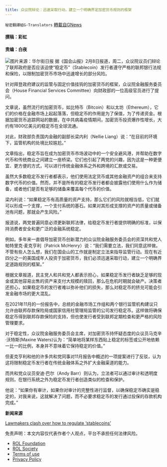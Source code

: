 ```yaml
---
title: 众议院辩论：迅速采取行动，建立一个明确界定加密货币规则的框架
---
```

`秘密翻譯組G-Translators` [轉載自GNews](https://gnews.org/zh-hans/1977770/)

#### 撰稿：彩虹       

#### 责编：白夜
![](https://assets.gnews.org/wp-content/uploads/2022/02/image-859.png)图片来源：华尔街日报
据《国会山报》2月8日报道，周二，众议院议员们辩论了联邦政府是否应该迫使“稳定币”（Stablecoin）发行者遵守严格的联邦银行法规和保险，以限制加密货币市场中迅速增长的部分风险。

针对拜登政府建议的监管与固定价值挂钩的加密货币的框架，众议院金融服务委员会（House Financial Services Committee）向财政部的一位高级官员进行了提问。

文章说，虽然流行的加密货币，如比特币（Bitcoin）和以太坊（Ethereum），它们的价格在金融市场上起起落落，但稳定币的作用是为了保值，为了传递资金。根据加密货币追踪网站的数据，在中共病毒疫情期间，加密货币投资爆炸性增长，大约有1800亿美元的稳定币在全球流通。

对此，财政部负责国内金融的副部长梁内利（Nellie Liang）说：“在目前的环境下，监管机构的处境比较尴尬。”

文章指出，稳定币旨在成为加密货币市场波动中的一个安全避风港，并帮助在数字代币和传统商业之间建立一座桥梁。它们也引起了两党的兴趣，因为这是一种更便宜、更方便的方式，可以进行传统金融体系之外和跨境的汇款或交易。

虽然大多数稳定币发行者都表示，他们使用法定货币或其他金融资产的组合来支持数字代币的价值。然而，并不是所有的稳定币发行者都会披露他们使用什么作为储备，或者他们是否有足够的储备来覆盖每个代币的价值。

梁内利说：“如果稳定币有高质量的资产支持，那么它们的风险就相当低，它们就可以形成一个支撑，一个支付系统的基石。如果对其形成支撑的资产的质量或储备池有问题，那就会产生风险。”

报道说，两党普遍同意必须更新联邦法律，给稳定币发行者提供明确的标准，以保持消费者安全和更广泛的金融系统稳定。

例如，多年来一直倡导加密货币创新潜力的众议院金融服务委员会的资深共和党人帕特里克·麦克亨利（Patrick McHenry）说：“我们需要立法，我们同意这样做。不管有些人怎么想，我们在国会山的工作就是制定立法来指导监管行动。现在有近四分之一的美国成年人投资于加密货币，我们必须迅速采取行动，建立一个明确界定道路规则的框架。”

根据文章报道，民主党人和共和党人都表示担心，如果稳定币发行者缺乏足够的现金或其他容易出售的资产来支付大规模的赎回，那么在危机时期就会破产。决策者还担心，如果稳定币的发行者难以弥补他们的损失，那么对稳定币的挤兑可能会引发金融市场的更大混乱。

在2021年11月的一份报告中，总统的金融市场工作组和两个银行监管机构建议只允许由联邦存款保险局或国家信用社管理局监管的公司发行稳定币。这样做将确保稳定币得到联邦存款保险的支持，但也使发行者受到联邦定期检查和更严格的风险管理要求。

对于稳定性，众议院金融服务委员会主席，对加密货币持怀疑态度的众议员马克辛·沃特斯(Maxine Waters)认为：“简单地将某样东西贴上稳定的标签或公开地依赖一比一的比例，本身并不意味着它保持稳定的价值。”

但麦克亨利和他的许多共和党同事对11月报告中概述的一项提案进行了反驳，认为这将限制稳定币发行者在传统金融体系之外扩大金融渠道的能力。

而共和党众议员安迪·巴尔（Andy Barr）则认为，立法者可以通过审计和透明度规则，在银行系统之外为稳定币发行者创造类似的检查和保护。

他说：“如果你有审计，如果你对审计的完整性进行监督，以确保稳定币确实是稳定的，对我来说，这就解决了问题，而不必要求稳定币的发行通过投保的存款机构完成。”

**新闻来源**

[Lawmakers clash over how to regulate ‘stablecoins’](https://thehill.com/policy/finance/trade/593369-lawmakers-clash-over-how-to-regulate-stablecoins)

 

免责声明：本文内容仅代表作者个人观点，平台不承担任何法律风险。

- [ROL Foundation](https://rolfoundation.org/)
- [ROL Society](https://rolsociety.org/)
- [Terms of use](https://gnews.org/terms-of-use-3/)
- [Privacy Policy](https://gnews.org/privacy-policy/)

